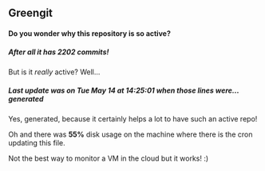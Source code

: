 ## Greengit

#### Do you wonder why this repository is so active?

##### After all it has 2202 commits!

But is it *really* active? Well...

##### Last update was on Tue May 14 at 14:25:01 when those lines were... generated

Yes, generated, because it certainly helps a lot to have such an active repo!

Oh and there was **55%** disk usage on the machine
where there is the cron updating this file.

Not the best way to monitor a VM in the cloud but it works! :)
